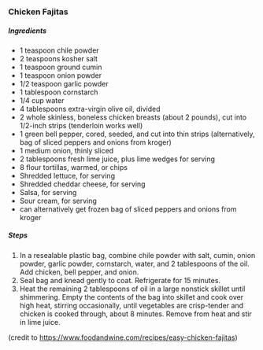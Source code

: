 ### Chicken Fajitas

##### Ingredients
- 1 teaspoon chile powder
- 2 teaspoons kosher salt
- 1 teaspoon ground cumin
- 1 teaspoon onion powder
- 1/2 teaspoon garlic powder
- 1 tablespoon cornstarch
- 1/4 cup water
- 4 tablespoons extra-virgin olive oil, divided
- 2 whole skinless, boneless chicken breasts (about 2 pounds), cut into 1/2-inch strips (tenderloin works well)
- 1 green bell pepper, cored, seeded, and cut into thin strips (alternatively, bag of sliced peppers and onions from kroger)
- 1 medium onion, thinly sliced
- 2 tablespoons fresh lime juice, plus lime wedges for serving
- 8 flour tortillas, warmed, or chips
- Shredded lettuce, for serving
- Shredded cheddar cheese, for serving
- Salsa, for serving
- Sour cream, for serving
- can alternatively get frozen bag of sliced peppers and onions from kroger

##### Steps
1. In a resealable plastic bag, combine chile powder with salt, cumin, onion powder, garlic powder, cornstarch, water, and 2 tablespoons of the oil. Add chicken, bell pepper, and onion.
2.  Seal bag and knead gently to coat. Refrigerate for 15 minutes.
3. Heat the remaining 2 tablespoons of oil in a large nonstick skillet until shimmering. Empty the contents of the bag into skillet and cook over high heat, stirring occasionally, until vegetables are crisp-tender and chicken is cooked through, about 8 minutes. Remove from heat and stir in lime juice.

(credit to https://www.foodandwine.com/recipes/easy-chicken-fajitas)
